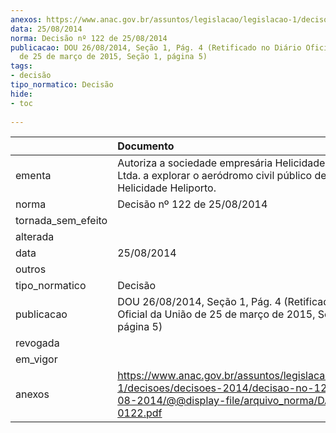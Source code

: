 ```yaml
---
anexos: https://www.anac.gov.br/assuntos/legislacao/legislacao-1/decisoes/decisoes-2014/decisao-no-122-de-25-08-2014/@@display-file/arquivo_norma/DA2014-0122.pdf
data: 25/08/2014
norma: Decisão nº 122 de 25/08/2014
publicacao: DOU 26/08/2014, Seção 1, Pág. 4 (Retificado no Diário Oficial da União
  de 25 de março de 2015, Seção 1, página 5)
tags:
- decisão
tipo_normatico: Decisão
hide: 
- toc 
 
---
```


|                    | Documento                                                                                                                                                 |
|:-------------------|:----------------------------------------------------------------------------------------------------------------------------------------------------------|
| ementa             | Autoriza a sociedade empresária Helicidade Heliporto Ltda. a explorar o aeródromo civil público denominado Helicidade Heliporto.                          |
| norma              | Decisão nº 122 de 25/08/2014                                                                                                                              |
| tornada_sem_efeito |                                                                                                                                                           |
| alterada           |                                                                                                                                                           |
| data               | 25/08/2014                                                                                                                                                |
| outros             |                                                                                                                                                           |
| tipo_normatico     | Decisão                                                                                                                                                   |
| publicacao         | DOU 26/08/2014, Seção 1, Pág. 4 (Retificado no Diário Oficial da União de 25 de março de 2015, Seção 1, página 5)                                         |
| revogada           |                                                                                                                                                           |
| em_vigor           |                                                                                                                                                           |
| anexos             | https://www.anac.gov.br/assuntos/legislacao/legislacao-1/decisoes/decisoes-2014/decisao-no-122-de-25-08-2014/@@display-file/arquivo_norma/DA2014-0122.pdf |